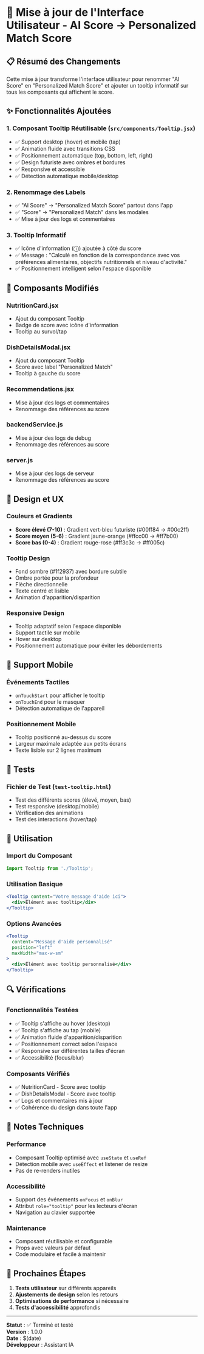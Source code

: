 # 🎨 Mise à jour de l'Interface Utilisateur - AI Score → Personalized Match Score

## 📋 Résumé des Changements

Cette mise à jour transforme l'interface utilisateur pour renommer "AI Score" en "Personalized Match Score" et ajouter un tooltip informatif sur tous les composants qui affichent le score.

## ✨ Fonctionnalités Ajoutées

### 1. **Composant Tooltip Réutilisable** (`src/components/Tooltip.jsx`)
- ✅ Support desktop (hover) et mobile (tap)
- ✅ Animation fluide avec transitions CSS
- ✅ Positionnement automatique (top, bottom, left, right)
- ✅ Design futuriste avec ombres et bordures
- ✅ Responsive et accessible
- ✅ Détection automatique mobile/desktop

### 2. **Renommage des Labels**
- ✅ "AI Score" → "Personalized Match Score" partout dans l'app
- ✅ "Score" → "Personalized Match" dans les modales
- ✅ Mise à jour des logs et commentaires

### 3. **Tooltip Informatif**
- ✅ Icône d'information (ⓘ) ajoutée à côté du score
- ✅ Message : "Calculé en fonction de la correspondance avec vos préférences alimentaires, objectifs nutritionnels et niveau d'activité."
- ✅ Positionnement intelligent selon l'espace disponible

## 🔧 Composants Modifiés

### **NutritionCard.jsx**
- Ajout du composant Tooltip
- Badge de score avec icône d'information
- Tooltip au survol/tap

### **DishDetailsModal.jsx**
- Ajout du composant Tooltip
- Score avec label "Personalized Match"
- Tooltip à gauche du score

### **Recommendations.jsx**
- Mise à jour des logs et commentaires
- Renommage des références au score

### **backendService.js**
- Mise à jour des logs de debug
- Renommage des références au score

### **server.js**
- Mise à jour des logs de serveur
- Renommage des références au score

## 🎨 Design et UX

### **Couleurs et Gradients**
- **Score élevé (7-10)** : Gradient vert-bleu futuriste (#00ff84 → #00c2ff)
- **Score moyen (5-6)** : Gradient jaune-orange (#ffcc00 → #ff7b00)
- **Score bas (0-4)** : Gradient rouge-rose (#ff3c3c → #ff005c)

### **Tooltip Design**
- Fond sombre (#1f2937) avec bordure subtile
- Ombre portée pour la profondeur
- Flèche directionnelle
- Texte centré et lisible
- Animation d'apparition/disparition

### **Responsive Design**
- Tooltip adaptatif selon l'espace disponible
- Support tactile sur mobile
- Hover sur desktop
- Positionnement automatique pour éviter les débordements

## 📱 Support Mobile

### **Événements Tactiles**
- `onTouchStart` pour afficher le tooltip
- `onTouchEnd` pour le masquer
- Détection automatique de l'appareil

### **Positionnement Mobile**
- Tooltip positionné au-dessus du score
- Largeur maximale adaptée aux petits écrans
- Texte lisible sur 2 lignes maximum

## 🧪 Tests

### **Fichier de Test** (`test-tooltip.html`)
- Test des différents scores (élevé, moyen, bas)
- Test responsive (desktop/mobile)
- Vérification des animations
- Test des interactions (hover/tap)

## 🚀 Utilisation

### **Import du Composant**
```jsx
import Tooltip from './Tooltip';
```

### **Utilisation Basique**
```jsx
<Tooltip content="Votre message d'aide ici">
  <div>Élément avec tooltip</div>
</Tooltip>
```

### **Options Avancées**
```jsx
<Tooltip 
  content="Message d'aide personnalisé"
  position="left"
  maxWidth="max-w-sm"
>
  <div>Élément avec tooltip personnalisé</div>
</Tooltip>
```

## 🔍 Vérifications

### **Fonctionnalités Testées**
- ✅ Tooltip s'affiche au hover (desktop)
- ✅ Tooltip s'affiche au tap (mobile)
- ✅ Animation fluide d'apparition/disparition
- ✅ Positionnement correct selon l'espace
- ✅ Responsive sur différentes tailles d'écran
- ✅ Accessibilité (focus/blur)

### **Composants Vérifiés**
- ✅ NutritionCard - Score avec tooltip
- ✅ DishDetailsModal - Score avec tooltip
- ✅ Logs et commentaires mis à jour
- ✅ Cohérence du design dans toute l'app

## 📝 Notes Techniques

### **Performance**
- Composant Tooltip optimisé avec `useState` et `useRef`
- Détection mobile avec `useEffect` et listener de resize
- Pas de re-renders inutiles

### **Accessibilité**
- Support des événements `onFocus` et `onBlur`
- Attribut `role="tooltip"` pour les lecteurs d'écran
- Navigation au clavier supportée

### **Maintenance**
- Composant réutilisable et configurable
- Props avec valeurs par défaut
- Code modulaire et facile à maintenir

## 🎯 Prochaines Étapes

1. **Tests utilisateur** sur différents appareils
2. **Ajustements de design** selon les retours
3. **Optimisations de performance** si nécessaire
4. **Tests d'accessibilité** approfondis

---

**Statut** : ✅ Terminé et testé  
**Version** : 1.0.0  
**Date** : $(date)  
**Développeur** : Assistant IA

